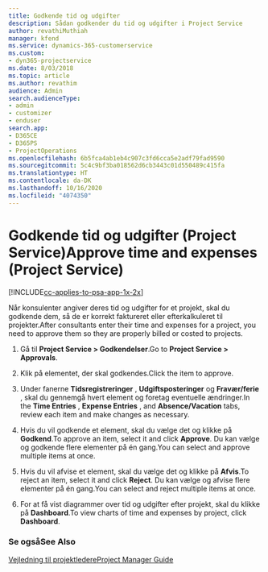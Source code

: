 ```yaml
---
title: Godkende tid og udgifter
description: Sådan godkender du tid og udgifter i Project Service
author: revathiMuthiah
manager: kfend
ms.service: dynamics-365-customerservice
ms.custom:
- dyn365-projectservice
ms.date: 8/03/2018
ms.topic: article
ms.author: revathim
audience: Admin
search.audienceType:
- admin
- customizer
- enduser
search.app:
- D365CE
- D365PS
- ProjectOperations
ms.openlocfilehash: 6b5fca4ab1eb4c907c3fd6cca5e2adf79fad9590
ms.sourcegitcommit: 5c4c9bf3ba018562d6cb3443c01d550489c415fa
ms.translationtype: HT
ms.contentlocale: da-DK
ms.lasthandoff: 10/16/2020
ms.locfileid: "4074350"
---
```

# <a name="approve-time-and-expenses-project-service"></a><span data-ttu-id="ecc46-103">Godkende tid og udgifter (Project Service)</span><span class="sxs-lookup"><span data-stu-id="ecc46-103">Approve time and expenses (Project Service)</span></span>

[!INCLUDE[cc-applies-to-psa-app-1x-2x](../includes/cc-applies-to-psa-app-1x-2x.md)]

<span data-ttu-id="ecc46-104">Når konsulenter angiver deres tid og udgifter for et projekt, skal du godkende dem, så de er korrekt faktureret eller efterkalkuleret til projekter.</span><span class="sxs-lookup"><span data-stu-id="ecc46-104">After consultants enter their time and expenses for a project, you need to approve them so they are properly billed or costed to projects.</span></span>  
  
1.  <span data-ttu-id="ecc46-105">Gå til **Project Service > Godkendelser**.</span><span class="sxs-lookup"><span data-stu-id="ecc46-105">Go to **Project Service > Approvals**.</span></span>  
  
2.  <span data-ttu-id="ecc46-106">Klik på elementet, der skal godkendes.</span><span class="sxs-lookup"><span data-stu-id="ecc46-106">Click the item to approve.</span></span>  
  
3.  <span data-ttu-id="ecc46-107">Under fanerne **Tidsregistreringer** , **Udgiftsposteringer** og **Fravær/ferie** , skal du gennemgå hvert element og foretag eventuelle ændringer.</span><span class="sxs-lookup"><span data-stu-id="ecc46-107">In the **Time Entries** , **Expense Entries** , and **Absence/Vacation** tabs, review each item and make changes as necessary.</span></span>  
  
4.  <span data-ttu-id="ecc46-108">Hvis du vil godkende et element, skal du vælge det og klikke på **Godkend**.</span><span class="sxs-lookup"><span data-stu-id="ecc46-108">To approve an item, select it and click **Approve**.</span></span> <span data-ttu-id="ecc46-109">Du kan vælge og godkende flere elementer på én gang.</span><span class="sxs-lookup"><span data-stu-id="ecc46-109">You can select and approve multiple items at once.</span></span>  
  
5.  <span data-ttu-id="ecc46-110">Hvis du vil afvise et element, skal du vælge det og klikke på **Afvis**.</span><span class="sxs-lookup"><span data-stu-id="ecc46-110">To reject an item, select it and click **Reject**.</span></span> <span data-ttu-id="ecc46-111">Du kan vælge og afvise flere elementer på én gang.</span><span class="sxs-lookup"><span data-stu-id="ecc46-111">You can select and reject multiple items at once.</span></span>  
  
6.  <span data-ttu-id="ecc46-112">For at få vist diagrammer over tid og udgifter efter projekt, skal du klikke på **Dashboard**.</span><span class="sxs-lookup"><span data-stu-id="ecc46-112">To view charts of time and expenses by project, click **Dashboard**.</span></span>  
  
### <a name="see-also"></a><span data-ttu-id="ecc46-113">Se også</span><span class="sxs-lookup"><span data-stu-id="ecc46-113">See Also</span></span>  
 [<span data-ttu-id="ecc46-114">Vejledning til projektledere</span><span class="sxs-lookup"><span data-stu-id="ecc46-114">Project Manager Guide</span></span>](../psa/project-manager-guide.md)
